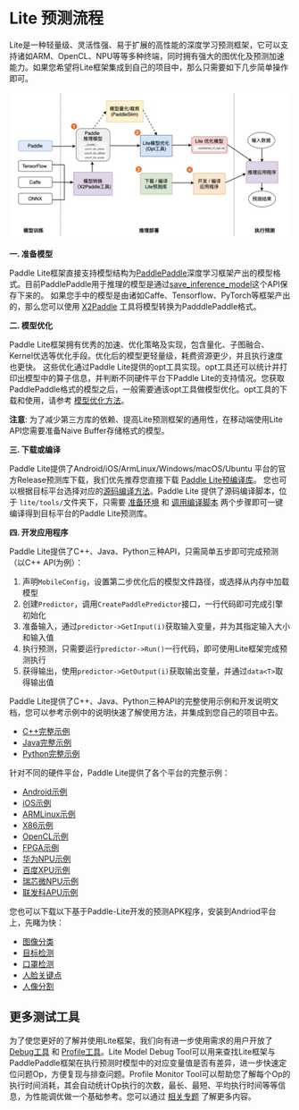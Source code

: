 # Lite 预测流程

Lite是一种轻量级、灵活性强、易于扩展的高性能的深度学习预测框架，它可以支持诸如ARM、OpenCL、NPU等等多种终端，同时拥有强大的图优化及预测加速能力。如果您希望将Lite框架集成到自己的项目中，那么只需要如下几步简单操作即可。


![workflow](https://raw.githubusercontent.com/PaddlePaddle/Paddle-Lite/develop/docs/images/workflow.png)

**一. 准备模型**

Paddle Lite框架直接支持模型结构为[PaddlePaddle](https://github.com/PaddlePaddle/Paddle)深度学习框架产出的模型格式。目前PaddlePaddle用于推理的模型是通过[save_inference_model](https://www.paddlepaddle.org.cn/documentation/docs/zh/api_cn/io_cn/save_inference_model_cn.html#save-inference-model)这个API保存下来的。
如果您手中的模型是由诸如Caffe、Tensorflow、PyTorch等框架产出的，那么您可以使用 [X2Paddle](https://github.com/PaddlePaddle/X2Paddle) 工具将模型转换为PadddlePaddle格式。

**二. 模型优化**

Paddle Lite框架拥有优秀的加速、优化策略及实现，包含量化、子图融合、Kernel优选等优化手段。优化后的模型更轻量级，耗费资源更少，并且执行速度也更快。
这些优化通过Paddle Lite提供的opt工具实现。opt工具还可以统计并打印出模型中的算子信息，并判断不同硬件平台下Paddle Lite的支持情况。您获取PaddlePaddle格式的模型之后，一般需要通该opt工具做模型优化。opt工具的下载和使用，请参考 [模型优化方法](../user_guides/model_optimize_tool)。

**注意**: 为了减少第三方库的依赖、提高Lite预测框架的通用性，在移动端使用Lite API您需要准备Naive Buffer存储格式的模型。

**三. 下载或编译**

Paddle Lite提供了Android/iOS/ArmLinux/Windows/macOS/Ubuntu 平台的官方Release预测库下载，我们优先推荐您直接下载 [Paddle Lite预编译库](../quick_start/release_lib)。
您也可以根据目标平台选择对应的[源码编译方法](../quick_start/release_lib)。Paddle Lite 提供了源码编译脚本，位于 `lite/tools/`文件夹下，只需要 [准备环境](../source_compile/compile_env) 和 [调用编译脚本](../quick_start/release_lib) 两个步骤即可一键编译得到目标平台的Paddle Lite预测库。

**四. 开发应用程序**

Paddle Lite提供了C++、Java、Python三种API，只需简单五步即可完成预测（以C++ API为例）：

1. 声明`MobileConfig`，设置第二步优化后的模型文件路径，或选择从内存中加载模型
2. 创建`Predictor`，调用`CreatePaddlePredictor`接口，一行代码即可完成引擎初始化
3. 准备输入，通过`predictor->GetInput(i)`获取输入变量，并为其指定输入大小和输入值
4. 执行预测，只需要运行`predictor->Run()`一行代码，即可使用Lite框架完成预测执行
5. 获得输出，使用`predictor->GetOutput(i)`获取输出变量，并通过`data<T>`取得输出值

Paddle Lite提供了C++、Java、Python三种API的完整使用示例和开发说明文档，您可以参考示例中的说明快速了解使用方法，并集成到您自己的项目中去。

- [C++完整示例](cpp_demo)
- [Java完整示例](java_demo)
- [Python完整示例](python_demo)

针对不同的硬件平台，Paddle Lite提供了各个平台的完整示例：

- [Android示例](../demo_guides/android_app_demo)
- [iOS示例](../demo_guides/ios_app_demo)
- [ARMLinux示例](../demo_guides/linux_arm_demo)
- [X86示例](../demo_guides/x86)
- [OpenCL示例](../demo_guides/opencl)
- [FPGA示例](../demo_guides/fpga)
- [华为NPU示例](../demo_guides/huawei_kirin_npu)
- [百度XPU示例](../demo_guides/baidu_xpu)
- [瑞芯微NPU示例](../demo_guides/rockchip_npu)
- [联发科APU示例](../demo_guides/mediatek_apu)

您也可以下载以下基于Paddle-Lite开发的预测APK程序，安装到Andriod平台上，先睹为快：

- [图像分类](https://paddlelite-demo.bj.bcebos.com/apps/android/mobilenet_classification_demo.apk)  
- [目标检测](https://paddlelite-demo.bj.bcebos.com/apps/android/yolo_detection_demo.apk) 
- [口罩检测](https://paddlelite-demo.bj.bcebos.com/apps/android/mask_detection_demo.apk)  
- [人脸关键点](https://paddlelite-demo.bj.bcebos.com/apps/android/face_keypoints_detection_demo.apk) 
- [人像分割](https://paddlelite-demo.bj.bcebos.com/apps/android/human_segmentation_demo.apk)

## 更多测试工具

为了使您更好的了解并使用Lite框架，我们向有进一步使用需求的用户开放了 [Debug工具](../user_guides/debug) 和 [Profile工具](../user_guides/debug)。Lite Model Debug Tool可以用来查找Lite框架与PaddlePaddle框架在执行预测时模型中的对应变量值是否有差异，进一步快速定位问题Op，方便复现与排查问题。Profile Monitor Tool可以帮助您了解每个Op的执行时间消耗，其会自动统计Op执行的次数，最长、最短、平均执行时间等等信息，为性能调优做一个基础参考。您可以通过 [相关专题](../user_guides/debug) 了解更多内容。
